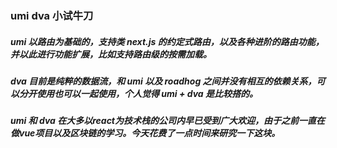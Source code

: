 ### umi dva 小试牛刀

##### umi 以路由为基础的，支持类 next.js 的约定式路由，以及各种进阶的路由功能，并以此进行功能扩展，比如支持路由级的按需加载。
##### dva 目前是纯粹的数据流，和 umi 以及 roadhog 之间并没有相互的依赖关系，可以分开使用也可以一起使用，个人觉得 umi + dva 是比较搭的。

##### umi 和 dva 在大多以react为技术栈的公司内早已受到广大欢迎，由于之前一直在做vue项目以及区块链的学习。今天花费了一点时间来研究一下这块。
